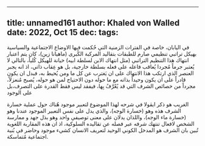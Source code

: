 
---
title: unnamed161
author: Khaled von Walled
date: 2022, Oct 15 
dec:
tags:
---
في اليابان، خاصة في الفترات الزمنية التي حُكمت فيها الاوضاع الاجتماعية والسياسية بهيكل تراتبي تنظيمي صارم للطبقات بتقاليد المركبة الكُبرى (ماهيانا زين)، كان يتم اعتبار انتهاك هذا التنظيم التراتبي (مثل انتهاك الابن لسلطة ابيه) خيانة للهيكل كُلياً، بالتالي لا يُعتبر جرماً مُجردا يُعاقب فاعله على فعله بسلطة خارجية، بل هو عِقاب ذاتي، اذ انه يجبر العنصر الذي ارتكب هذا الانتهاك على ان يَغترب عن كل ما ومن يُحيط به، فبدل ان يكون قادراً على ان يكون وحيداً بذاته مع ما حوله دون الاحتياج لمن هو حوله، يُصبح مُنعزلاً، مجرداً من خصائص الشرف التي قد يُعّرَّفُ بِها، فيفقد ليس فقط القدرة على التصرف،بل على الوجود



الغريب هو ذكر ايڤولا في شرحه لهذا الموضوع لتعبير موجود هُناك حول عملية خسارة الشرف هذه وهو (خسارة الوجه)، والذي يدل على نفس التعبير الموجود عندنا وهو (خسارة ماء الوجه)، واللذان يدلان على معنى توصيفي واحد وهو بذل جهد و ممارسة الشخص لافعال تنتهك شرفه عبر فصله عن تقاليده السلوكية، اذ ان هذه المقاربة اللغوية تُبين بان الشرف هو المدخل الكوني الوحيد لتعريف الانسان كشيء موجود وحاضر في بُنية اجتماعية مُتماسكة.

